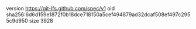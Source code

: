 version https://git-lfs.github.com/spec/v1
oid sha256:6d6d159e1872f0b18dce718150a5cef494879ad32dcaf508ef497c2955c9d950
size 3928
